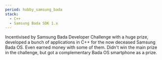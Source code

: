 ```yaml
---
period: hobby_samsung_bada
stack:
  - C++
  - Samsung Bada SDK 1.x
---
```


Incentivised by Samsung Bada Developer Challenge with a huge prize, developed a bunch of applications in C++ for the now deceased Samsung Bada OS. Even earned money with some of them. Didn't win the main prize in the challenge, but got a complementary Bada OS smartphone as a prize.

